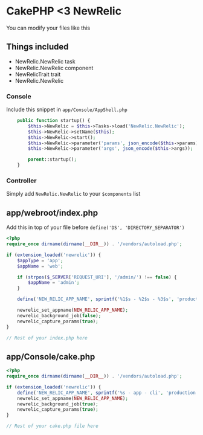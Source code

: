 # CakePHP <3 NewRelic

You can modify your files like this

## Things included

- NewRelic.NewRelic task
- NewRelic.NewRelic component
- NewRelicTrait trait
- NewRelic.NewRelic

### Console

Include this snippet in `app/Console/AppShell.php`

```php
	public function startup() {
		$this->NewRelic = $this->Tasks->load('NewRelic.NewRelic');
		$this->NewRelic->setName($this);
		$this->NewRelic->start();
		$this->NewRelic->parameter('params', json_encode($this->params));
		$this->NewRelic->parameter('args', json_encode($this->args));

		parent::startup();
	}
```

### Controller

Simply add `NewRelic.NewRelic` to your `$components` list

## app/webroot/index.php

Add this in top of your file before `define('DS', 'DIRECTORY_SEPARATOR')`

```php
<?php
require_once dirname(dirname(__DIR__)) . '/vendors/autoload.php';

if (extension_loaded('newrelic')) {
	$appType = 'app';
	$appName = 'web';

	if (strpos($_SERVER['REQUEST_URI'], '/admin/') !== false) {
		$appName = 'admin';
	}

	define('NEW_RELIC_APP_NAME', sprintf('%1$s - %2$s - %3$s', 'production', $appType, $appName));

	newrelic_set_appname(NEW_RELIC_APP_NAME);
	newrelic_background_job(false);
	newrelic_capture_params(true);
}

// Rest of your index.php here
```

## app/Console/cake.php

```php
<?php
require_once dirname(dirname(__DIR__)) . '/vendors/autoload.php';

if (extension_loaded('newrelic')) {
	define('NEW_RELIC_APP_NAME', sprintf('%s - app - cli', 'production'));
	newrelic_set_appname(NEW_RELIC_APP_NAME);
	newrelic_background_job(true);
	newrelic_capture_params(true);
}

// Rest of your cake.php file here
```

